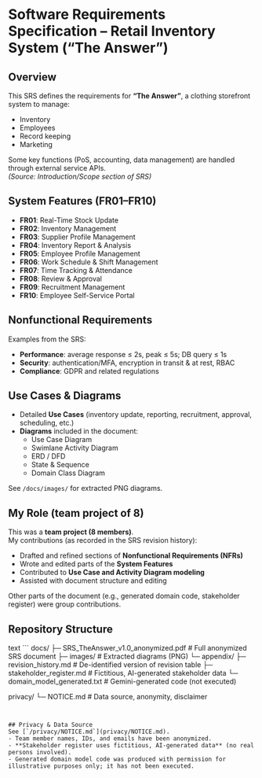 # Software Requirements Specification – Retail Inventory System (“The Answer”)

## Overview
This SRS defines the requirements for **“The Answer”**, a clothing storefront system to manage:
- Inventory
- Employees
- Record keeping
- Marketing

Some key functions (PoS, accounting, data management) are handled through external service APIs.  
*(Source: Introduction/Scope section of SRS)*

## System Features (FR01–FR10)
- **FR01**: Real-Time Stock Update  
- **FR02**: Inventory Management  
- **FR03**: Supplier Profile Management  
- **FR04**: Inventory Report & Analysis  
- **FR05**: Employee Profile Management  
- **FR06**: Work Schedule & Shift Management  
- **FR07**: Time Tracking & Attendance  
- **FR08**: Review & Approval  
- **FR09**: Recruitment Management  
- **FR10**: Employee Self-Service Portal  

## Nonfunctional Requirements
Examples from the SRS:
- **Performance**: average response ≤ 2s, peak ≤ 5s; DB query ≤ 1s
- **Security**: authentication/MFA, encryption in transit & at rest, RBAC
- **Compliance**: GDPR and related regulations

## Use Cases & Diagrams
- Detailed **Use Cases** (inventory update, reporting, recruitment, approval, scheduling, etc.)
- **Diagrams** included in the document:
  - Use Case Diagram
  - Swimlane Activity Diagram
  - ERD / DFD
  - State & Sequence
  - Domain Class Diagram

See `/docs/images/` for extracted PNG diagrams.

## My Role (team project of 8)
This was a **team project (8 members)**.  
My contributions (as recorded in the SRS revision history):
- Drafted and refined sections of **Nonfunctional Requirements (NFRs)**
- Wrote and edited parts of the **System Features**
- Contributed to **Use Case and Activity Diagram modeling**
- Assisted with document structure and editing

Other parts of the document (e.g., generated domain code, stakeholder register) were group contributions.

## Repository Structure
text ```
docs/
├─ SRS_TheAnswer_v1.0_anonymized.pdf # Full anonymized SRS document
├─ images/ # Extracted diagrams (PNG)
└─ appendix/
├─ revision_history.md # De-identified version of revision table
├─ stakeholder_register.md # Fictitious, AI-generated stakeholder data
└─ domain_model_generated.txt # Gemini-generated code (not executed)

privacy/
└─ NOTICE.md # Data source, anonymity, disclaimer
```


## Privacy & Data Source
See [`/privacy/NOTICE.md`](privacy/NOTICE.md).  
- Team member names, IDs, and emails have been anonymized.  
- **Stakeholder register uses fictitious, AI-generated data** (no real persons involved).  
- Generated domain model code was produced with permission for illustrative purposes only; it has not been executed.
